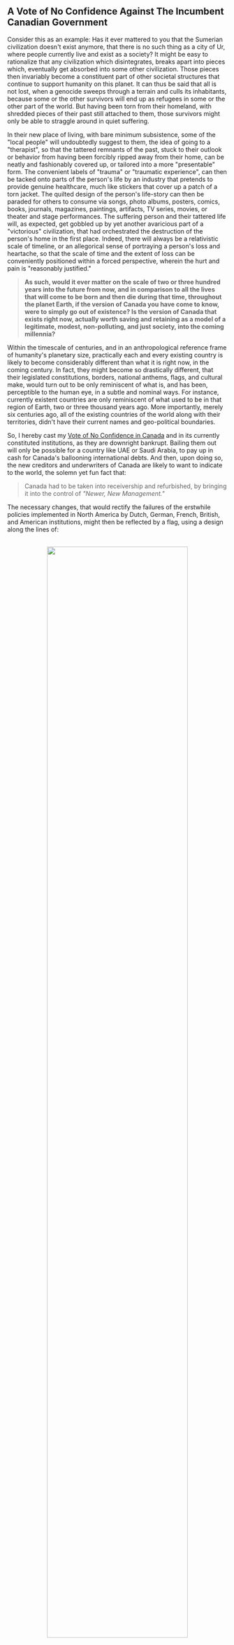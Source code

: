 ## A Vote of No Confidence Against The Incumbent Canadian Government

Consider this as an example: Has it ever mattered to you that the Sumerian civilization doesn't exist anymore, that there is no such thing as a city of Ur, where people currently live and exist as a society? It might be easy to rationalize that any civilization which disintegrates, breaks apart into pieces which, eventually get absorbed into some other civilization. Those pieces then invariably become a constituent part of other societal structures that continue to support humanity on this planet. It can thus be said that all is not lost, when a genocide sweeps through a terrain and culls its inhabitants, because some or the other survivors will end up as refugees in some or the other part of the world. But having been torn from their homeland, with shredded pieces of their past still attached to them, those survivors might only be able to straggle around in quiet suffering. 

In their new place of living, with bare minimum subsistence, some of the "local people" will undoubtedly suggest to them, the idea of going to a "therapist", so that the tattered remnants of the past, stuck to their outlook or behavior from having been forcibly ripped away from their home, can be neatly and fashionably covered up, or tailored into a more "presentable" form. The convenient labels of "trauma" or "traumatic experience", can then be tacked onto parts of the person's life by an industry that pretends to provide genuine healthcare, much like stickers that cover up a patch of a torn jacket. The quilted design of the person's life-story can then be paraded for others to consume via songs, photo albums, posters, comics, books, journals, magazines, paintings, artifacts, TV series, movies, or theater and stage performances. The suffering person and their tattered life will, as expected, get gobbled up by yet another avaricious part of a "victorious" civilization, that had orchestrated the destruction of the person's home in the first place. Indeed, there will always be a relativistic scale of timeline, or an allegorical sense of portraying a person's loss and heartache, so that the scale of time and the extent of loss can be conveniently positioned within a forced perspective, wherein the hurt and pain is "reasonably justified." 

>**As such, would it ever matter on the scale of two or three hundred years into the future from now, and in comparison to all the lives that will come to be born and then die during that time, throughout the planet Earth, if the version of Canada you have come to know, were to simply go out of existence? Is the version of Canada that exists right now, actually worth saving and retaining as a model of a legitimate, modest, non-polluting, and just society, into the coming millennia?** 

Within the timescale of centuries, and in an anthropological reference frame of humanity's planetary size, practically each and every existing country is likely to become considerably different than what it is right now, in the coming century. In fact, they might become so drastically different, that their legislated constitutions, borders, national anthems, flags, and cultural make, would turn out to be only reminiscent of what is, and has been, perceptible to the human eye, in a subtle and nominal ways. For instance, currently existent countries are only reminiscent of what used to be in that region of Earth, two or three thousand years ago. More importantly, merely six centuries ago, all of the existing countries of the world along with their territories, didn't have their current names and geo-political boundaries.   

So, I hereby cast my <ins>Vote of No Confidence in Canada</ins> and in its currently constituted institutions, as they are downright bankrupt. Bailing them out will only be possible for a country like UAE or Saudi Arabia, to pay up in cash for Canada's ballooning international debts. And then, upon doing so, the new creditors and underwriters of Canada are likely to want to indicate to the world, the solemn yet fun fact that: 

>Canada had to be taken into receivership and refurbished, by bringing it into the control of *"Newer, New Management."* 

The necessary changes, that would rectify the failures of the erstwhile policies implemented in North America by Dutch, German, French, British, and American institutions, might then be reflected by a flag, using a design along the lines of: 

<br>

<div align="center">
	<img src="https://tinyurl.com/flag-of-new-canada" width="80%"></img>
	<p><strong>Oh! Canada... Alhamdulliah!</strong></p> 
</div>